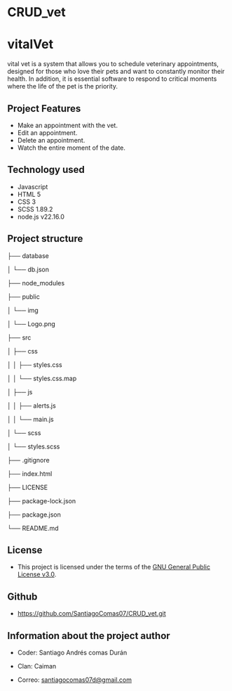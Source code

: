 # CRUD_vet

# vitalVet

vital vet is a system that allows you to schedule veterinary appointments, designed for those who love their pets and want to constantly monitor their health. In addition, it is essential software to respond to critical moments where the life of the pet is the priority.


## Project Features 

* Make an appointment with the vet.
* Edit an appointment.
* Delete an appointment.
* Watch the entire moment of the date.


## Technology used
* Javascript
* HTML 5
* CSS 3
* SCSS 1.89.2
* node.js v22.16.0


## Project structure

├── database

│   └── db.json

├── node_modules

├── public

│   └── img

│       └── Logo.png

├── src

│   ├── css

│   │   ├── styles.css

│   │   └── styles.css.map

│   ├── js

│   │   ├── alerts.js

│   │   └── main.js

│   └── scss

│       └── styles.scss

├── .gitignore

├── index.html

├── LICENSE

├── package-lock.json

├── package.json

└── README.md


##  License

* This project is licensed under the terms of the [GNU General Public License v3.0](https://www.gnu.org/licenses/gpl-3.0.en.html).


## Github

* https://github.com/SantiagoComas07/CRUD_vet.git

## Information about the project author


* Coder: Santiago Andrés comas Durán

* Clan: Caiman

* Correo: santiagocomas07d@gmail.com
